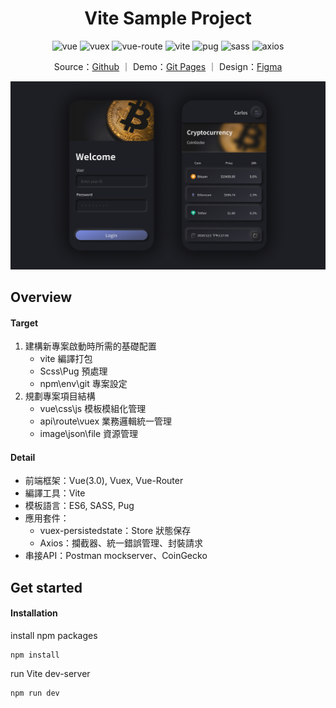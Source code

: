 <!-- Title & Logo -->
<h1 align="center">Vite Sample Project</h1>

<!-- tag & links (Version\Lang\Package) -->
<p align="center">
    <img src="https://img.shields.io/badge/vue-3.0.0-61af83" alt="vue" />
    <img src="https://img.shields.io/badge/vuex-3.0.0-61af83" alt="vuex" />
    <img src="https://img.shields.io/badge/vue--router-3.0.0-61af83" alt="vue-route" />
    <img src="https://img.shields.io/badge/vite-1.0.0--rc.4-61af83" alt="vite" />
    <img src="https://img.shields.io/badge/pug-3.0.0-684c00" alt="pug" />
    <img src="https://img.shields.io/badge/sass-1.26.11-ff69b4" alt="sass" />
    <img src="https://img.shields.io/badge/axios-0.21.0-4494d3" alt="axios" />
</p>
<p align="center">
    Source：<a href="https://github.com/evilz0212/vite-sample-project">Github</a> ｜ 
	Demo：<a href="https://evilz0212.github.io/vite-sample-project/">Git Pages</a> ｜ 
	Design：<a href="https://www.figma.com/file/GNBkG9zZc3RFPzgmmebQNU/Vite-Sample-Project?node-id=0%3A1">Figma</a>
<p>

<!-- Overview (Preview\Purpose\Description) -->
![vite-sample-project](./public/preview.png)

## Overview
#### Target
1. 建構新專案啟動時所需的基礎配置
   - vite 編譯打包
   - Scss\Pug 預處理
   - npm\env\git 專案設定
2. 規劃專案項目結構 
   - vue\css\js 模板模組化管理
   - api\route\vuex 業務邏輯統一管理
   - image\json\file 資源管理

#### Detail
-  前端框架：Vue(3.0), Vuex, Vue-Router
-  編譯工具：Vite
-  模板語言：ES6, SASS, Pug
-  應用套件：
   -  vuex-persistedstate：Store 狀態保存
   -  Axios：攔截器、統一錯誤管理、封裝請求
-  串接API：Postman mockserver、CoinGecko

<!-- Get started (Install\Step) -->
## Get started
#### Installation
install npm packages
```
npm install
```
run Vite dev-server
```
npm run dev
```

<!-- Partner -->

<!-- License -->

